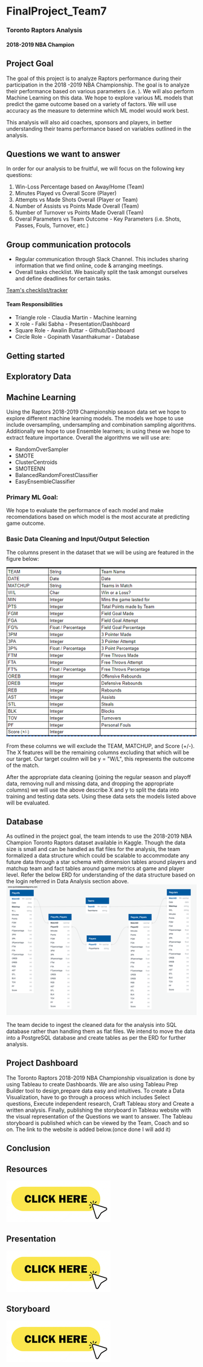 # FinalProject_Team7
### Toronto Raptors Analysis
#### 2018-2019 NBA Champion
## Project Goal
The goal of this project is to analyze Raptors performance during their participation in the 2018 -2019 NBA Championship. The goal is to analyze their performance based on various parameters (i.e. ). We will also perform Machine Learning on this data. We hope to explore various ML models that predict the game outcome based on a variety of factors. We will use accuracy as the measure to determine which ML model would work best.

This analysis will also aid coaches, sponsors and players, in better understanding their teams performance based on variables outlined in the analysis.

## Questions we want to answer
In order for our analysis to be fruitful, we will focus on the following key questions:
 1. Win-Loss Percentage based on Away/Home (Team)
 2. Minutes Played vs Overall Score (Player)
 3. Attempts vs Made Shots Overall (Player or Team)
 4. Number of Assists vs Points Made Overall (Team)
 5. Number of Turnover vs Points Made Overall (Team)
 6. Overal Parameters vs Team Outcome - Key Parameters (i.e. Shots, Passes, Fouls, Turnover, etc.)

## Group communication protocols
- Regular communication through Slack Channel. This includes sharing information that we find online, code & arranging meetings.
- Overall tasks checklist. We basically split the task amongst ourselves and define deadlines for certain tasks. 

[Team's checklist/tracker](https://docs.google.com/spreadsheets/d/1rn7Is3dSXuilpRUV3Z6b2k_wwF7vTUsTR0i6NS5GKXs/edit#gid=0)

#### Team Responsibilities
- Triangle role - Claudia Martin - Machine learning
- X role - Falki Sabha - Presentation/Dashboard
- Square Role - Awalin Buttar - Github/Dashboard
- Circle Role - Gopinath Vasanthakumar - Database

## Getting started
  
## Exploratory Data

## Machine Learning
Using the Raptors 2018-2019 Championship season data set we hope to  explore different machine learning models. The models we hope to use include oversampling, undersampling and combination sampling algorithms. Additionally we hope to use Ensemble learners; in using these we hope to extract feature importance. Overall the algorithms we will use are:
- RandomOverSampler
- SMOTE
- ClusterCentroids
- SMOTEENN
- BalancedRandomForestClassifier
- EasyEnsembleClassifier

### Primary ML Goal:
We hope to evaluate the performance of each model and make recomendations based on which model is the most accurate at predicting game outcome.

### Basic Data Cleaning and Input/Output Selection
The columns present in the dataset that we will be using are featured in the figure below:

![columns in raptors_regulars.PNG](https://github.com/awalindeep/FinalProject_Team7/blob/Claudia-Martin/Resources/Images/columns%20in%20raptors_regulars.PNG)

From these columns we will exclude the TEAM, MATCHUP, and Score (+/-). The X features will be the remaining columns excluding that which will be our target. Our target coulmn will be y = "W/L", this represents the outcome of the match.

After the appropriate data cleaning (joining the regular season and playoff data, removing null and missing data, and dropping the appropriate columns) we will use the above describe X and y to split the data into training and testing data sets. Using these data sets the models listed above will be evaluated.

## Database
As outlined in the project goal, the team intends to use the 2018-2019 NBA Champion Toronto Raptors dataset available in Kaggle. Though the data size is small and can be handled as flat files for the analysis, the team formalized a data structure which could be scalable to accommodate any future data through a star schema with dimension tables around players and matchup team and fact tables around game metrics at game and player level. Refer the below ERD for understanding of the data structure based on the login referred in Data Analysis section above. 
![ERD](https://github.com/awalindeep/FinalProject_Team7/blob/AwalinGHMAIN/Resources/Raptor_ERD.png)

The team decide to ingest the cleaned data for the analysis into SQL database rather than handling them as flat files. We intend to move the data into a PostgreSQL database and create tables as per the ERD for further analysis.

## Project Dashboard
The Toronto Raptors 2018-2019 NBA Championship visualization is done by using Tableau to create Dashboards. We are also using Tableau Prep Builder tool to design,prepare data easy and intuitives. To create a Data Visualization, have to go through a process which includes Select questions, Execute independent research, Craft Tableau story and Create a written analysis. Finally, publishing the storyboard in Tableau website with the visual representation of the Questions we want to answer. The Tableau storyboard is published which can be viewed by the Team, Coach and so on. The link to the website is added below.(once done I will add it)


## Conclusion


## Resources
[![click](https://github.com/awalindeep/FinalProject_Team7/blob/Awalin-buttar/Resources/click.png)](https://github.com/awalindeep/FinalProject_Team7/tree/AwalinGHMAIN/Resources)

## Presentation
[![click](https://github.com/awalindeep/FinalProject_Team7/blob/Awalin-buttar/Resources/click.png)](https://docs.google.com/presentation/d/1Zr4hH1fCiVoQane84CiFByj1gcuTspphzM_FtJ9em2I/edit#slide=id.p)

## Storyboard
[![click](https://github.com/awalindeep/FinalProject_Team7/blob/Awalin-buttar/Resources/click.png)](https://docs.google.com/presentation/d/1Zr4hH1fCiVoQane84CiFByj1gcuTspphzM_FtJ9em2I/edit#slide=id.p)
